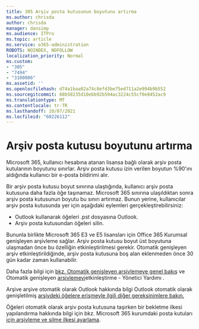 ```yaml
---
title: 305 Arşiv posta kutusunun boyutunu artırma
ms.author: chrisda
author: chrisda
manager: dansimp
ms.audience: ITPro
ms.topic: article
ms.service: o365-administration
ROBOTS: NOINDEX, NOFOLLOW
localization_priority: Normal
ms.custom:
- "305"
- "7494"
- "3100006"
ms.assetid: ''
ms.openlocfilehash: d74a1baa02a74c8efd3be75ed711a2e994b9b552
ms.sourcegitcommit: 68b50235d10ebb92b594ac3224c55cf0e8452ac9
ms.translationtype: MT
ms.contentlocale: tr-TR
ms.lasthandoff: 10/07/2021
ms.locfileid: "60226112"
---
```

# <a name="increase-the-archive-mailbox-size"></a>Arşiv posta kutusu boyutunu artırma

Microsoft 365, kullanıcı hesabına atanan lisansa bağlı olarak arşiv posta kutularının boyutunu sınırlar. Arşiv posta kutusu izin verilen boyutun %90'ını aldığında kullanıcı bir e-posta bildirimi alır.

Bir arşiv posta kutusu boyut sınırına ulaştığında, kullanıcı arşiv posta kutusuna daha fazla öğe taşınamaz. Microsoft 365 sınırına ulaşıldıktan sonra arşiv posta kutusunun boyutu bu sınırı artırmaz. Bunun yerine, kullanıcılar arşiv posta kutusunda yer için aşağıdaki eylemleri gerçekleştirebilirsiniz:

- Outlook kullanarak öğeleri .pst dosyasına Outlook.
- Arşiv posta kutusundan öğeleri silin.

Bununla birlikte Microsoft 365 E3 ve E5 lisansları için Office 365 Kurumsal genişleyen arşivleme sağlar. Arşiv posta kutusu boyut üst boyutuna ulaşmadan önce bu özelliğin etkinleştirilmesi gerekir. Otomatik genişleyen arşiv etkinleştirildiğinde, arşiv posta kutusuna boş alan eklenmeden önce 30 gün kadar zaman kullanabilir.

Daha fazla bilgi için [bkz. Otomatik genişleyen arşivlemeye genel bakış](https://docs.microsoft.com/microsoft-365/compliance/autoexpanding-archiving) ve Otomatik genişleyen [arşivlemeyi](https://docs.microsoft.com/microsoft-365/compliance/enable-autoexpanding-archiving)etkinleştirme - Yönetici Yardımı .

Arşive arşive otomatik olarak Outlook hakkında bilgi Outlook otomatik olarak genişletilmiş [arşivdeki öğelere erişmeyle ilgili diğer gereksinimlere bakın.](https://docs.microsoft.com/microsoft-365/compliance/autoexpanding-archiving#outlook-requirements-for-accessing-items-in-an-auto-expanded-archive)

Öğeleri otomatik olarak arşiv posta kutusuna taşırken bir bekletme ilkesi yapılandırma hakkında bilgi için bkz. Microsoft 365 kurumdaki posta kutuları [için arşivleme ve silme ilkesi ayarlama](https://docs.microsoft.com//microsoft-365/compliance/set-up-an-archive-and-deletion-policy-for-mailboxes).
